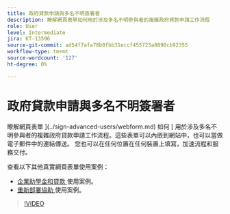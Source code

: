 ```yaml
---
title: 政府貸款申請與多名不明簽署者
description: 瞭解網頁表單如何用於涉及多名不明參與者的複雜政府貸款申請工作流程
role: User
level: Intermediate
jira: KT-13596
source-git-commit: ad54f7afa78b0fbb31eccf455723a8890cb92355
workflow-type: tm+mt
source-wordcount: '127'
ht-degree: 0%

---
```


# 政府貸款申請與多名不明簽署者

瞭解網頁表單 ](../sign-advanced-users/webform.md) 如何 [ 用於涉及多名不明參與者的複雜政府貸款申請工作流程。這些表單可以內嵌到網站中，也可以當做電子郵件中的連結傳送。 您也可以在任何位置在任何裝置上填寫，加速流程和服務交付。

查看以下其他真實網頁表單使用案例：

* [企業助學金和貸款 ](https://experienceleague.adobe.com/docs/document-cloud-learn/sign-learning-hub/expand/recipes/gov/usecasegovgrants.html?lang=en) 使用案例。
* [重新部署協助 ](https://experienceleague.adobe.com/docs/document-cloud-learn/sign-learning-hub/expand/recipes/gov/usecasegovreemployment.html?lang=en) 使用案例。

>[!VIDEO](https://video.tv.adobe.com/v/3421619?quality=12&learn=on&hidetitle=true)
